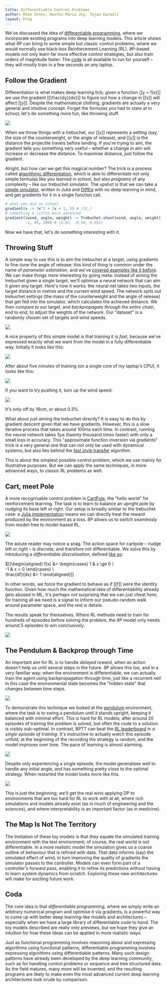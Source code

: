 ```yaml
---
title: Differentiable Control Problems
author: Mike Innes, Neethu Maria Joy, Tejan Karmali
layout: blog
---
```


We've discussed the idea of [differentiable programming](https://fluxml.ai/2019/02/07/what-is-differentiable-programming.html), where we incorporate existing programs into deep learning models. This article shows what ∂P can bring to some simple but classic control problems, where we would normally use black-box Reinforcement Learning (RL). ∂P-based models not only learn far more effective control strategies, but also train orders of magnitude faster. The [code](https://github.com/FluxML/model-zoo/tree/master/contrib/games/differentiable-programming/trebuchet) is all available to run for yourself – they will mostly train in a few seconds on any laptop.


## Follow the Gradient

Differentiation is what makes deep learning tick; given a function [[y = f(x)]] we use the gradient [[\frac{dy}{dx}]] to figure out how a change in [[x]] will affect [[y]]. Despite the mathematical clothing, gradients are actually a very general and intuitive concept. Forget the formulas you had to stare at in school; let's do something more fun, like throwing stuff.

<img src="/assets/2019-03-05-dp-vs-rl/trebuchet-basic.gif" />

When we throw things with a trebuchet, our [[x]] represents a setting (say, the size of the counterweight, or the angle of release), and [[y]] is the distance the projectile travels before landing. If you're trying to aim, the gradient tells you something very useful – whether a change in aim will increase or decrease the distance. To maximise distance, just follow the gradient.

Alright, but how can we get this magical number? The trick is a process called [algorithmic differentiation](https://github.com/FluxML/Zygote.jl), which is able to differentiate not only simple formulas like you learned in school, but also _programs_ of any complexity – like our trebuchet simulator. The upshot is that we can take a [simple simulator](https://github.com/Roboneet/Trebuchet.jl), written in Julia and [DiffEq](https://github.com/JuliaDiffEq/DifferentialEquations.jl) with no deep learning in mind, and get gradients for it in a single function call.

```julia
# what you did in school
gradient(x -> 3x^2 + 2x + 1, 5) # (32,)
# something a little more advanced
gradient((wind, angle, weight) -> Trebuchet.shoot(wind, angle, weight),
         -2, 45, 200) # (4.02, -0.99, 0.051)
```

Now we have that, let's do something interesting with it.


## Throwing Stuff

A simple way to use this is to aim the trebuchet at a target, using gradients to fine-tune the angle of release; this kind of thing is common under the name of _parameter estimation_, and we've [covered examples like it before](https://julialang.org/blog/2019/01/fluxdiffeq). We can make things more interesting by going meta: instead of aiming the trebuchet given a single target, we'll optimise a neural network that can aim it given _any_ target. Here's how it works: the neural net takes two inputs, the target distance in metres and the current wind speed. The network spits out trebuchet settings (the mass of the counterweight and the angle of release) that get fed into the simulator, which calculates the achieved distance. We then compare to our target, and _backpropagate through the entire chain_, end to end, to adjust the weights of the network. Our "dataset" is a randomly chosen set of targets and wind speeds.

<img src="/assets/2019-03-05-dp-vs-rl/trebuchet-flow.png" />

A nice property of this simple model is that training it is _fast_, because we've expressed exactly what we want from the model in a fully differentiable way. Initially it looks like this:

<img src="/assets/2019-03-05-dp-vs-rl/trebuchet-miss.gif" />

After about five minutes of training (on a single core of my laptop's CPU), it looks like this:

<img src="/assets/2019-03-05-dp-vs-rl/trebuchet-hit.gif" />

If you want to try pushing it, turn up the wind speed:

<img src="/assets/2019-03-05-dp-vs-rl/trebuchet-wind.gif" />

It's only off by 16cm, or about 0.3%.

What about just aiming the trebuchet directly? It is easy to do this by gradient descent given that we have gradients. However, this is a slow iterative process that takes around 100ms each time. In contrast, running the neural network takes 5μs (twenty thousand times faster) with only a small loss in accuracy. This "approximate function inversion via gradients" trick is a very general one that can not only be used with dynamical systems, but also lies behind the [fast style transfer](https://github.com/lengstrom/fast-style-transfer) algorithm.

This is about the simplest possible control problem, which we use mainly for illustrative purposes. But we can apply the same techniques, in more advanced ways, to classic RL problems as well.


## Cart, meet Pole

A more recognisable control problem is [CartPole](https://gym.openai.com/envs/CartPole-v0/), the "hello world" for reinforcement learning. The task is to learn to balance an upright pole by nudging its base left or right. Our setup is broadly similar to the trebuchet case: a [Julia implementation](https://github.com/tejank10/Gym.jl) means we can directly treat the reward produced by the environment as a loss. ∂P allows us to switch seamlessly from model-free to model-based RL.

<img src="/assets/2019-03-05-dp-vs-rl/cartpole-flow.png" />

The astute reader may notice a snag. The action space for cartpole – nudge left or right – is discrete, and therefore not differentiable. We solve this by introducing a _differentiable discretisation_, defined [like so](https://github.com/FluxML/model-zoo/blob/cdda5cad3e87b216fa67069a5ca84a3016f2a604/games/differentiable-programming/cartpole/DiffRL.jl#L32):

$[[\begin{aligned}
  f(x) &=
    \begin{cases}
    1 & x \ge 0 \\\
    -1 & x < 0
    \end{cases} \\\
  \frac{df}{dx} &= 1
\end{aligned}]]

In other words, we force the gradient to behave as if [[f]] were the identity function. Given how much the mathematical idea of differentiability already gets abused in ML, it's perhaps not surprising that we can just cheat here; for training all we need is a signal to inform our pseudo-random walk around parameter space, and the rest is details.

The results speak for themselves. Where RL methods need to train for hundreds of episodes before solving the problem, the ∂P model only needs around 5 episodes to win conclusively.

<img src="/assets/2019-03-05-dp-vs-rl/cartpole.gif" />


## The Pendulum & Backprop through Time

An important aim for RL is to handle _delayed reward_, when an action doesn't help us until several steps in the future. ∂P allows this too, and in a very familiar way: when the environment is differentiable, we can actually train the agent using backpropagation through time, just like a recurrent net! In this case the environmental state becomes the "hidden state" that changes between time steps.

<img src="/assets/2019-03-05-dp-vs-rl/bptt.png" />

To demonstrate this technique we looked at the [pendulum](https://github.com/openai/gym/wiki/Pendulum-v0) environment, where the task is to swing a pendulum until it stands upright, keeping it balanced with minimal effort. This is hard for RL models; after around 20 episodes of training the problem is solved, but often the route to a solution is visibly sub-optimal. In contrast, BPTT can beat the [RL leaderboard](https://github.com/openai/gym/wiki/Leaderboard#pendulum-v0) in _a single episode of training_. It's instructive to actually watch this episode unfold; at the beginning of the recording the strategy is random, and the model improves over time. The pace of learning is almost alarming.

<img src="/assets/2019-03-05-dp-vs-rl/pendulum-training.gif" />

Despite only experiencing a single episode, the model generalises well to handle any initial angle, and has something pretty close to the optimal strategy. When restarted the model looks more like this.

<img src="/assets/2019-03-05-dp-vs-rl/pendulum-dp.gif" />

This is just the beginning; we'll get the real wins applying DP to environments that are too hard for RL to work with at all, where rich simulations and models already exist (as in much of engineering and the sciences), and where interpretability is an important factor (as in medicine).


## The Map Is Not The Territory

The limitation of these toy models is that they equate the simulated training environment with the test environment; of course, the real world is not differentiable. In a more realistic model the simulation gives us a coarse outline of behaviour that is refined with data. That data informs (say) the simulated effect of wind, in turn improving the quality of gradients the simulator passes to the controller. Models can even form part of a controller's forward pass, enabling it to refine its predictions without having to learn system dynamics from scratch. Exploring these new architectures will make for exciting future work.


## Coda

The core idea is that _differentiable programming_, where we simply write an arbitrary numerical program and optimise it via gradients, is a powerful way to come up with better deep learning-like models and architectures – especially when we have a large library of differentiable code to hand. The toy models described are really only previews, but we hope they give an intuition for how these ideas can be applied in more realistic ways.

Just as functional programming involves reasoning about and expressing algorithms using functional patterns, differentiable programming involves expressing algorithms using differentiable patterns. Many such design patterns have already been developed by the deep learning community, such as for handling control problems or sequence and tree structured data. As the field matures, many more will be invented, and the resulting programs are likely to make even the most advanced current deep learning architectures look crude by comparison.
